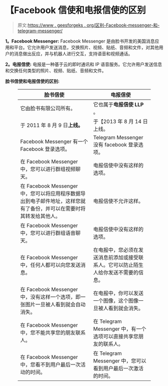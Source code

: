 # 【Facebook 信使和电报信使的区别

> 原文:[https://www . geesforgeks . org/区别-Facebook-messenger-和-telegram-messenger/](https://www.geeksforgeeks.org/difference-between-facebook-messenger-and-telegram-messenger/)

**1。Facebook Messenger:**
Facebook Messenger 是由脸书开发的美国消息应用和平台。它允许用户发送消息，交换照片、视频、贴纸、音频和文件，对其他用户的消息做出反应，并与机器人进行交互，支持语音和视频通话。

**2。电报信使:**
电报是一种基于云的即时通讯和 IP 语音服务。它允许用户发送信息和交换任何类型的照片、视频、贴纸、音频和文件。

**脸书信使和电报信使的区别:**

<figure class="table">

| 脸书信使 | 电报信使 |
| --- | --- |
| 它由脸书有限公司所有。 | 它也属于**电报信使 LLP** 。 |
| 于 2011 年 8 月 9 日**上线。** | 于【2013 年 8 月 14 日上线。 |
| Facebook Messenger 有一个 Facebook 登录选项。 | Telegram Messenger 没有 facebook 登录选项。 |
| 在 Facebook Messenger 中，您可以进行群组视频聊天。 | 电报信使中没有这样的选项。 |
| 在 Facebook Messenger 中，您可以将应用程序数据导出到电子邮件地址，这样您就有了备份，并可以在需要时将其转发给其他人。 | 电报信使不允许这样。 |
| 在 Facebook Messenger 中，您可以进行群组语音聊天。 | 电报信使中没有这样的选项。 |
| 在 Facebook Messenger 中，任何人都可以向您发送消息。 | 在电报中，您必须在发送消息前添加或接受联系人。它可以防止陌生人给你发送不需要的信息。 |
| 在 Facebook Messenger 中，没有这样一个选项，即一张图片一旦被人看到就会自动消失。 | 在电报中，你可以发送一个图像，这个图像一旦被人看到就会消失。 |
| 在 Facebook Messenger 中，您不能共享您的朋友联系人。 | 在 Telegram Messenger 中，有一个选项可以直接共享您朋友的联系人。 |
| 在 Facebook Messenger 中，您看不到用户最后一次活动的时间。 | 在 Telegram Messenger 中，您可以看到用户最后一次激活的时间。 |

</figure>
